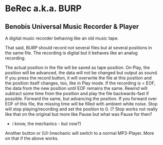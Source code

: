 # BeRec a.k.a. BURP
## Benobis Universal Music Recorder & Player

A digital music recorder behaving like an old music tape.    

That said, BURP should record not several files but at several positions
in the same file. The recording is digital but it behaves like an analog recording.

The actual position in the file will be saved as tape position.
On Play, the position will be advanced, the data will not be changed but output as sound.
If you press the record button, it will overwrite the file at this position and the position
itself changes, too, like in Play mode. If the recording is < EOF, the data from the new position
until EOF remains the same.
Rewind will subtract some time from the position and play the file backwards-fast if possible.
Forward the same, but advancing the position.
If you forward over EOF of this file, the missing time will be filled with ambient white noise.
Stop will stop playing/recording and set the position to 0. 
(? Stop works not really like that on the original but more like Pause but what was Pause for then?
- i know, the mechanics - but now?)

Another button or (UI-)mechanic will switch to a normal MP3-Player. More on that if the above works.